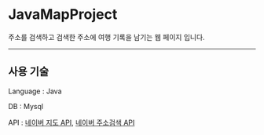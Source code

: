 # JavaMapProject

주소를 검색하고 검색한 주소에 여행 기록을 남기는 웹 페이지 입니다.
<br>

-----

## 사용 기술
Language : Java

DB : Mysql

API : <a href="https://www.ncloud.com/product/applicationService/maps">네이버 지도 API</a>, <a href="https://developers.naver.com/products/service-api/search/search.md">네이버 주소검색 API</a>
